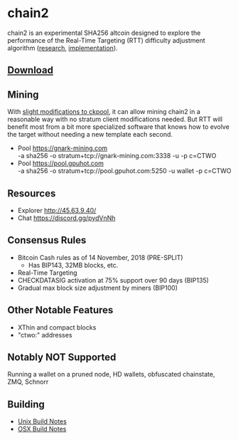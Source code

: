 chain2
======

chain2 is an experimental SHA256 altcoin designed to explore the performance of the Real-Time Targeting (RTT) difficulty adjustment algorithm ([research](/specifications/rtt.pdf), [implementation](https://github.com/chain2/chain2/pull/6)).

[Download](https://github.com/chain2/chain2/releases)
---------------------

Mining
---------------------
With [slight modifications to ckpool](https://bitbucket.org/dgenr8/ckpool/commits/05f073b5d8ad336b00c25fab5246c796749666ce), it can allow mining chain2 in a reasonable way with no stratum client modifications needed.  But RTT will benefit most from a bit more specialized software that knows how to evolve the target without needing a new template each second.

- Pool https://gnark-mining.com<br>
  -a sha256 -o stratum+tcp://gnark-mining.com:3338 -u -p c=CTWO
- Pool https://pool.gpuhot.com<br>
  -a sha256 -o stratum+tcp://pool.gpuhot.com:5250 -u wallet -p c=CTWO

Resources
---------------------
- Explorer http://45.63.9.40/
- Chat https://discord.gg/pydVnNh

Consensus Rules
---------------------
- Bitcoin Cash rules as of 14 November, 2018 (PRE-SPLIT)
   - Has BIP143, 32MB blocks, etc.
- Real-Time Targeting
- CHECKDATASIG activation at 75% support over 90 days (BIP135)
- Gradual max block size adjustment by miners (BIP100)

Other Notable Features
---------------------
- XThin and compact blocks
- "ctwo:" addresses

Notably NOT Supported
---------------------
Running a wallet on a pruned node, HD wallets, obfuscated chainstate, ZMQ, Schnorr

Building
---------------------
- [Unix Build Notes](/doc/build-unix.md)
- [OSX Build Notes](/doc/build-osx.md)
